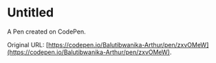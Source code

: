 # Untitled

A Pen created on CodePen.

Original URL: [https://codepen.io/Balutibwanika-Arthur/pen/zxvOMeW](https://codepen.io/Balutibwanika-Arthur/pen/zxvOMeW).

